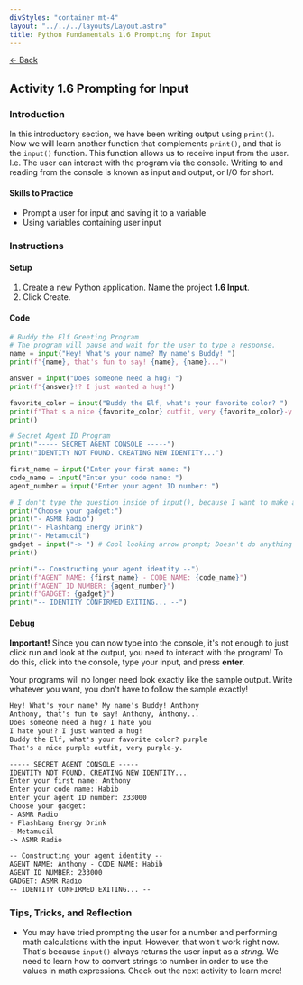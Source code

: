 ```yaml
---
divStyles: "container mt-4"
layout: "../../../layouts/Layout.astro"
title: Python Fundamentals 1.6 Prompting for Input
---
```


[← Back](/python-fundamentals/)

## Activity 1.6 Prompting for Input

### Introduction

In this introductory section, we have been writing output using `print()`. Now we will learn another function that complements `print()`, and that is the `input()` function. This function allows us to receive input from the user. I.e. The user can interact with the program via the console. Writing to and reading from the console is known as input and output, or I/O for short.

#### Skills to Practice

- Prompt a user for input and saving it to a variable
- Using variables containing user input

### Instructions

#### Setup

1. Create a new Python application. Name the project **1.6 Input**.
2. Click Create.

#### Code

```python
# Buddy the Elf Greeting Program
# The program will pause and wait for the user to type a response.
name = input("Hey! What's your name? My name's Buddy! ")
print(f"{name}, that's fun to say! {name}, {name}...")

answer = input("Does someone need a hug? ")
print(f"{answer}!? I just wanted a hug!")

favorite_color = input("Buddy the Elf, what's your favorite color? ")
print(f"That's a nice {favorite_color} outfit, very {favorite_color}-y.")
print()

# Secret Agent ID Program
print("----- SECRET AGENT CONSOLE -----")
print("IDENTITY NOT FOUND. CREATING NEW IDENTITY...")

first_name = input("Enter your first name: ")
code_name = input("Enter your code name: ")
agent_number = input("Enter your agent ID number: ")

# I don't type the question inside of input(), because I want to make a list of choices for this prompt
print("Choose your gadget:")
print("- ASMR Radio")
print("- Flashbang Energy Drink")
print("- Metamucil")
gadget = input("-> ") # Cool looking arrow prompt; Doesn't do anything special
print()

print("-- Constructing your agent identity --")
print(f"AGENT NAME: {first_name} - CODE NAME: {code_name}")
print(f"AGENT ID NUMBER: {agent_number}")
print(f"GADGET: {gadget}")
print("-- IDENTITY CONFIRMED EXITING... --")
```

#### Debug

**Important!** Since you can now type into the console, it's not enough to just click run and look at the output, you need to interact with the program! To do this, click into the console, type your input, and press **enter**.

Your programs will no longer need look exactly like the sample output. Write whatever you want, you don't have to follow the sample exactly!

```txt
Hey! What's your name? My name's Buddy! Anthony
Anthony, that's fun to say! Anthony, Anthony...
Does someone need a hug? I hate you
I hate you!? I just wanted a hug!
Buddy the Elf, what's your favorite color? purple
That's a nice purple outfit, very purple-y.

----- SECRET AGENT CONSOLE -----
IDENTITY NOT FOUND. CREATING NEW IDENTITY...
Enter your first name: Anthony
Enter your code name: Habib
Enter your agent ID number: 233000
Choose your gadget:
- ASMR Radio
- Flashbang Energy Drink
- Metamucil
-> ASMR Radio

-- Constructing your agent identity --
AGENT NAME: Anthony - CODE NAME: Habib
AGENT ID NUMBER: 233000
GADGET: ASMR Radio
-- IDENTITY CONFIRMED EXITING... --
```

### Tips, Tricks, and Reflection

- You may have tried prompting the user for a number and performing math calculations with the input. However, that won't work right now. That's because `input()` always returns the user input as a _string_. We need to learn how to convert strings to number in order to use the values in math expressions. Check out the next activity to learn more!
